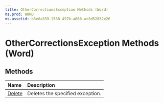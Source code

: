 ```yaml
---
title: OtherCorrectionsException Methods (Word)
ms.prod: WORD
ms.assetid: b3e8a839-1588-497b-a066-ae8d52832e26
---
```



# OtherCorrectionsException Methods (Word)

## Methods



|**Name**|**Description**|
|:-----|:-----|
|[Delete](othercorrectionsexception-delete-method-word.md)|Deletes the specified exception.|

